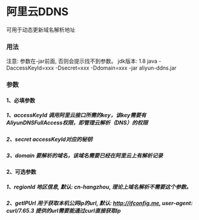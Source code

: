 # 阿里云DDNS
可用于动态更新域名解析地址

### 用法
注意: 参数在-jar前面, 否则会提示找不到参数。
jdk版本: 1.8
java -DaccessKeyId=xxx -Dsecret=xxx -Ddomain=xxx -jar aliyun-ddns.jar 

### 参数
#### 1、必填参数
##### 1、accessKeyId 调用阿里云接口所需的key，该key需要有AliyunDNSFullAccess权限，即管理云解析（DNS）的权限
##### 2、secret accessKeyId对应的秘钥
##### 3、domain 要解析的域名，该域名需要已经在阿里云上有解析记录

#### 2、可选参数
##### 1、regionId 地区信息, 默认: cn-hangzhou, 理论上域名解析不需要这个参数。
##### 2、getIPUrl 用于获取本机公网ip的url, 默认: http://ifconfig.me, user-agent: curl/7.65.3 提供的url需要能通过curl直接获取ip
